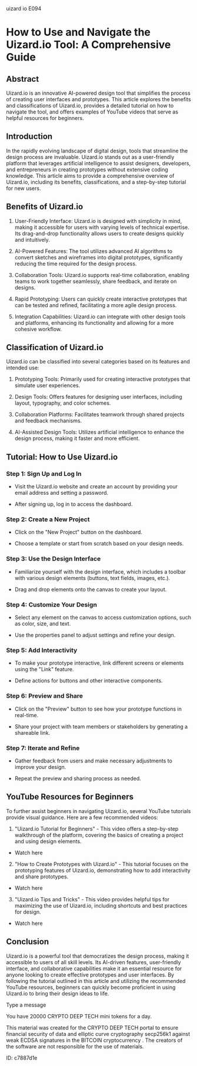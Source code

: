 uizard io E094
# How to Use and Navigate the Uizard.io Tool: A Comprehensive Guide



## Abstract



Uizard.io is an innovative AI-powered design tool that simplifies the process of creating user interfaces and prototypes. This article explores the benefits and classifications of Uizard.io, provides a detailed tutorial on how to navigate the tool, and offers examples of YouTube videos that serve as helpful resources for beginners.



## Introduction



In the rapidly evolving landscape of digital design, tools that streamline the design process are invaluable. Uizard.io stands out as a user-friendly platform that leverages artificial intelligence to assist designers, developers, and entrepreneurs in creating prototypes without extensive coding knowledge. This article aims to provide a comprehensive overview of Uizard.io, including its benefits, classifications, and a step-by-step tutorial for new users.



## Benefits of Uizard.io



1. User-Friendly Interface: Uizard.io is designed with simplicity in mind, making it accessible for users with varying levels of technical expertise. Its drag-and-drop functionality allows users to create designs quickly and intuitively.



2. AI-Powered Features: The tool utilizes advanced AI algorithms to convert sketches and wireframes into digital prototypes, significantly reducing the time required for the design process.



3. Collaboration Tools: Uizard.io supports real-time collaboration, enabling teams to work together seamlessly, share feedback, and iterate on designs.



4. Rapid Prototyping: Users can quickly create interactive prototypes that can be tested and refined, facilitating a more agile design process.



5. Integration Capabilities: Uizard.io can integrate with other design tools and platforms, enhancing its functionality and allowing for a more cohesive workflow.



## Classification of Uizard.io



Uizard.io can be classified into several categories based on its features and intended use:



1. Prototyping Tools: Primarily used for creating interactive prototypes that simulate user experiences.



2. Design Tools: Offers features for designing user interfaces, including layout, typography, and color schemes.



3. Collaboration Platforms: Facilitates teamwork through shared projects and feedback mechanisms.



4. AI-Assisted Design Tools: Utilizes artificial intelligence to enhance the design process, making it faster and more efficient.



## Tutorial: How to Use Uizard.io



### Step 1: Sign Up and Log In



- Visit the Uizard.io website and create an account by providing your email address and setting a password.

- After signing up, log in to access the dashboard.



### Step 2: Create a New Project



- Click on the "New Project" button on the dashboard.

- Choose a template or start from scratch based on your design needs.



### Step 3: Use the Design Interface



- Familiarize yourself with the design interface, which includes a toolbar with various design elements (buttons, text fields, images, etc.).

- Drag and drop elements onto the canvas to create your layout.



### Step 4: Customize Your Design



- Select any element on the canvas to access customization options, such as color, size, and text.

- Use the properties panel to adjust settings and refine your design.



### Step 5: Add Interactivity



- To make your prototype interactive, link different screens or elements using the "Link" feature.

- Define actions for buttons and other interactive components.



### Step 6: Preview and Share



- Click on the "Preview" button to see how your prototype functions in real-time.

- Share your project with team members or stakeholders by generating a shareable link.



### Step 7: Iterate and Refine



- Gather feedback from users and make necessary adjustments to improve your design.

- Repeat the preview and sharing process as needed.



## YouTube Resources for Beginners



To further assist beginners in navigating Uizard.io, several YouTube tutorials provide visual guidance. Here are a few recommended videos:



1. "Uizard.io Tutorial for Beginners" - This video offers a step-by-step walkthrough of the platform, covering the basics of creating a project and using design elements.

- Watch here



2. "How to Create Prototypes with Uizard.io" - This tutorial focuses on the prototyping features of Uizard.io, demonstrating how to add interactivity and share prototypes.

- Watch here



3. "Uizard.io Tips and Tricks" - This video provides helpful tips for maximizing the use of Uizard.io, including shortcuts and best practices for design.

- Watch here



## Conclusion



Uizard.io is a powerful tool that democratizes the design process, making it accessible to users of all skill levels. Its AI-driven features, user-friendly interface, and collaborative capabilities make it an essential resource for anyone looking to create effective prototypes and user interfaces. By following the tutorial outlined in this article and utilizing the recommended YouTube resources, beginners can quickly become proficient in using Uizard.io to bring their design ideas to life.



Type a message

You have 20000 CRYPTO DEEP TECH mini tokens for a day.


This material was created for the  CRYPTO DEEP TECH portal  to ensure financial security of data and elliptic curve cryptography  secp256k1 against weak ECDSA  signatures   in the  BITCOIN cryptocurrency . The creators of the software are not responsible for the use of materials.

 ID: c7887d1e

